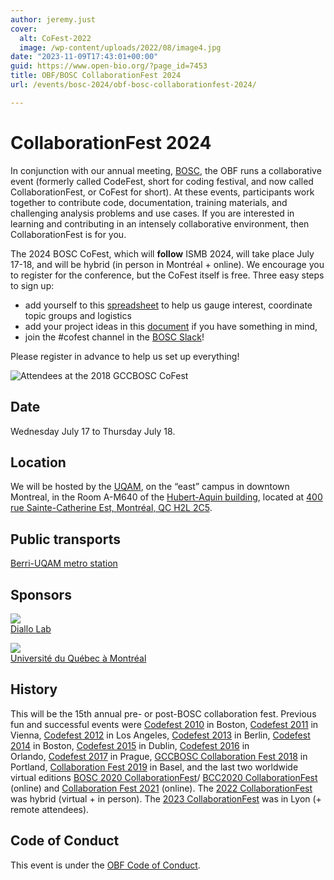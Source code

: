 ```yaml
---
author: jeremy.just
cover:
  alt: CoFest-2022
  image: /wp-content/uploads/2022/08/image4.jpg
date: "2023-11-09T17:43:01+00:00"
guid: https://www.open-bio.org/?page_id=7453
title: OBF/BOSC CollaborationFest 2024
url: /events/bosc-2024/obf-bosc-collaborationfest-2024/

---
```

# CollaborationFest 2024

In conjunction with our annual meeting, [BOSC](/events/bosc-2024/), the OBF runs a collaborative event (formerly called CodeFest, short for coding festival, and now called CollaborationFest, or CoFest for short). At these events, participants work together to contribute code, documentation, training materials, and challenging analysis problems and use cases. If you are interested in learning and contributing in an intensely collaborative environment, then CollaborationFest is for you.

The 2024 BOSC CoFest, which will **follow** ISMB 2024, will take place July 17-18, and will be hybrid (in person in Montréal + online). We encourage you to register for the conference, but the CoFest itself is free.
Three easy steps to sign up:

- add yourself to this [spreadsheet](https://docs.google.com/spreadsheets/d/1FWH-SUPNVUi70-oVuqoaYZq4Klt03WWAFCGe1eHZJZM/edit?usp=sharing) to help us gauge interest, coordinate topic groups and logistics
- add your project ideas in this [document](https://docs.google.com/document/d/1-tvrtBBcJJ8EhiIXQhjo4B3x796cSb9OG_6ynPVM_zM/edit?usp=sharing) if you have something in mind,
- join the #cofest channel in the [BOSC Slack](https://join.slack.com/t/obf-bosc/shared_invite/zt-n5ur1gsj-z2C~69_4lYTFPg5tbWA8Ew)!

Please register in advance to help us set up everything!

![Attendees at the 2018 GCCBOSC CoFest](/wp-content/uploads/2019/03/codefest-big-group-on-steps.jpg)

## Date

Wednesday July 17 to Thursday July 18.

## Location

We will be hosted by the [UQAM](https://uqam.ca/), on the “east” campus in downtown Montreal, in the Room A-M640 of the [Hubert-Aquin building](https://plancampus.uqam.ca/pavillon-a), located at [400 rue Sainte-Catherine Est, Montréal, QC H2L 2C5](https://g.co/kgs/59yiicF).

## Public transports

[Berri-UQAM metro station](https://maps.app.goo.gl/pdgwcnKUxqX2sKru6)

## Sponsors

[![](/wp-content/uploads/2024/06/Logo_BioInfo.jpg) \
Diallo Lab](https://diallolab.com)

[![](/wp-content/uploads/2024/06/UQAM.png) \
Université du Québec à Montréal](https://uqam.ca/)

## History

This will be the 15th annual pre- or post-BOSC collaboration fest. Previous fun and successful events were [Codefest 2010](/wiki/Codefest_2010) in Boston, [Codefest 2011](/wiki/Codefest_2011) in Vienna, [Codefest 2012](/wiki/Codefest_2012) in Los Angeles, [Codefest 2013](/wiki/Codefest_2013) in Berlin, [Codefest 2014](/wiki/Codefest_2014) in Boston, [Codefest 2015](/wiki/Codefest_2015) in Dublin, [Codefest 2016](/wiki/Codefest_2016) in Orlando, [Codefest 2017](/wiki/Codefest_2017) in Prague, [GCCBOSC Collaboration Fest 2018](https://galaxyproject.org/events/gccbosc2018/collaboration/) in Portland, [Collaboration Fest 2019](/events/bosc/bosc-2019-collaborationfest) in Basel, and the last two worldwide virtual editions [BOSC 2020 CollaborationFest](/events/bosc-2020/bosc-2020-collaborationfest/)/ [BCC2020 CollaborationFest](https://bcc2020.github.io/cofest/) (online) and [Collaboration Fest 2021](/events/bosc-2021/collaborationfest/) (online). The [2022 CollaborationFest](/events/bosc-2022/obf-bosc-collaborationfest/) was hybrid (virtual + in person). The [2023 CollaborationFest](/events/bosc-2023/obf-bosc-collaborationfest/) was in Lyon (+ remote attendees).

## Code of Conduct

This event is under the [OBF Code of Conduct](/code-of-conduct/).
